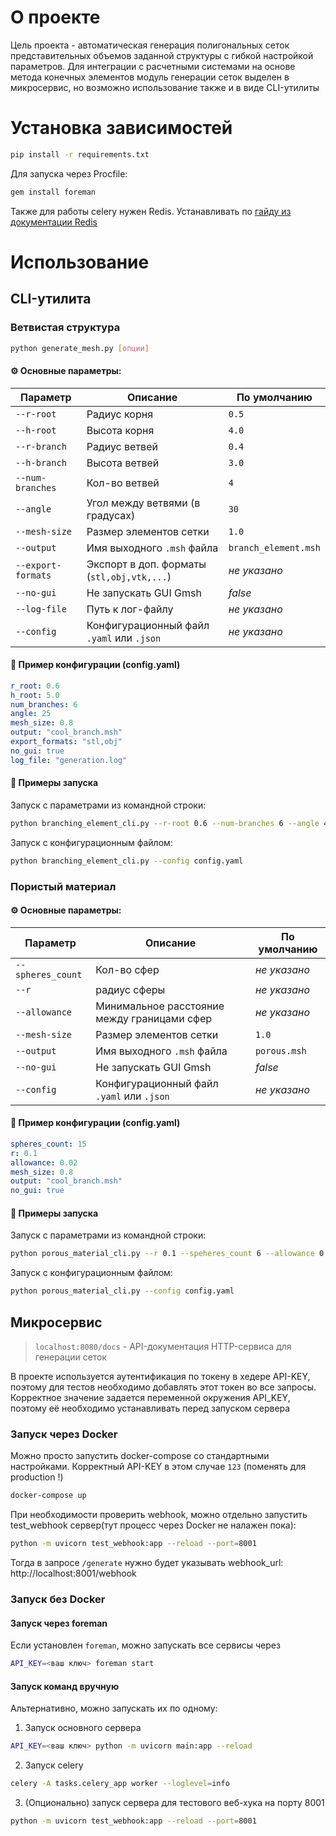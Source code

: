 # О проекте

Цель проекта - автоматическая генерация полигональных сеток представительных объемов заданной структуры с гибкой настройкой параметров. Для интеграции с расчетными системами на основе метода конечных элементов модуль генерации сеток выделен в микросервис, но возможно использование также и в виде CLI-утилиты

# Установка зависимостей

```bash
pip install -r requirements.txt
```

Для запуска через Procfile:

```bash
gem install foreman
```

Также для работы celery нужен Redis. Устанавливать по [гайду из документации Redis](https://redis.io/docs/latest/operate/oss_and_stack/install/install-redis/)

# Использование

## CLI-утилита

### Ветвистая структура

```bash
python generate_mesh.py [опции]
```

#### ⚙️ Основные параметры:

| Параметр               | Описание                                      | По умолчанию            |
|------------------------|-----------------------------------------------|--------------------------|
| `--r-root`             | Радиус корня                                  | `0.5`                    |
| `--h-root`             | Высота корня                                  | `4.0`                    |
| `--r-branch`           | Радиус ветвей                                 | `0.4`                    |
| `--h-branch`           | Высота ветвей                                 | `3.0`                    |
| `--num-branches`       | Кол-во ветвей                                 | `4`                      |
| `--angle`              | Угол между ветвями (в градусах)               | `30`                     |
| `--mesh-size`          | Размер элементов сетки                        | `1.0`                    |
| `--output`             | Имя выходного `.msh` файла                    | `branch_element.msh`     |
| `--export-formats`     | Экспорт в доп. форматы (`stl,obj,vtk,...`)    | _не указано_             |
| `--no-gui`             | Не запускать GUI Gmsh                         | _false_                  |
| `--log-file`           | Путь к лог-файлу                              | _не указано_             |
| `--config`             | Конфигурационный файл `.yaml` или `.json`    | _не указано_             |


#### 📝 Пример конфигурации (config.yaml)

```yaml
r_root: 0.6
h_root: 5.0
num_branches: 6
angle: 25
mesh_size: 0.8
output: "cool_branch.msh"
export_formats: "stl,obj"
no_gui: true
log_file: "generation.log"
```

#### 🧪 Примеры запуска

Запуск с параметрами из командной строки:
```bash
python branching_element_cli.py --r-root 0.6 --num-branches 6 --angle 45 --no-gui --output result.msh
```

Запуск с конфигурационным файлом:
```bash
python branching_element_cli.py --config config.yaml
```

### Пористый материал

#### ⚙️ Основные параметры:

| Параметр               | Описание                                      | По умолчанию            |
|------------------------|-----------------------------------------------|--------------------------|
| `--spheres_count`       | Кол-во сфер                                 | *не указано*
| `--r`              | радиус сферы | *не указано* |
| `--allowance`              | Минимальное расстояние между границами сфер | *не указано* |
| `--mesh-size`          | Размер элементов сетки                        | `1.0`                    |
| `--output`             | Имя выходного `.msh` файла                    | `porous.msh`     |
| `--no-gui`             | Не запускать GUI Gmsh                         | _false_                  |
| `--config`             | Конфигурационный файл `.yaml` или `.json`    | _не указано_             |


#### 📝 Пример конфигурации (config.yaml)

```yaml
spheres_count: 15
r: 0.1
allowance: 0.02
mesh_size: 0.8
output: "cool_branch.msh"
no_gui: true
```

#### 🧪 Примеры запуска

Запуск с параметрами из командной строки:
```bash
python porous_material_cli.py --r 0.1 --speheres_count 6 --allowance 0.1 --no-gui --output result.msh
```

Запуск с конфигурационным файлом:
```bash
python porous_material_cli.py --config config.yaml
```

## Микросервис

> `localhost:8080/docs` - API-документация HTTP-сервиса для генерации сеток

В проекте используется аутентификация по токену в хедере API-KEY, поэтому для тестов необходимо добавлять этот токен во все запросы.
Корректное значение задается переменной окружения API_KEY, поэтому её необходимо устанавливать перед запуском сервера

### Запуск через Docker

Можно просто запустить docker-compose со стандартными настройками. Корректный API-KEY в этом случае `123` (поменять для production !)
```bash
docker-compose up
```

При необходимости проверить webhook, можно отдельно запустить test_webhook сервер(тут процесс через Docker не налажен пока):

```bash
python -m uvicorn test_webhook:app --reload --port=8001
```

Тогда в запросе `/generate` нужно будет указывать webhook_url: http://localhost:8001/webhook

### Запуск без Docker

#### Запуск через foreman

Если установлен `foreman`, можно запускать все сервисы через

```bash
API_KEY=<ваш ключ> foreman start
```

#### Запуск команд вручную
Альтернативно, можно запускать их по одному:

1. Запуск основного сервера

```bash
API_KEY=<ваш ключ> python -m uvicorn main:app --reload
```

2. Запуск celery

```bash
celery -A tasks.celery_app worker --loglevel=info
```

3. (Опционально) запуск сервера для тестового веб-хука на порту 8001

```bash
python -m uvicorn test_webhook:app --reload --port=8001
```


